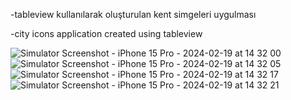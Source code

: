 -tableview kullanılarak oluşturulan kent simgeleri uygulması 

-city icons application created using tableview 

![Simulator Screenshot - iPhone 15 Pro - 2024-02-19 at 14 32 00](https://github.com/omerseze/swift-learning-repository/assets/91909146/271e6980-dd7c-400d-ac63-349a3b295ef5)
![Simulator Screenshot - iPhone 15 Pro - 2024-02-19 at 14 32 05](https://github.com/omerseze/swift-learning-repository/assets/91909146/b9944bc6-4669-4cd8-9a30-3bad7523dc63)
![Simulator Screenshot - iPhone 15 Pro - 2024-02-19 at 14 32 17](https://github.com/omerseze/swift-learning-repository/assets/91909146/069ae673-6418-4233-8000-7c334e780e2c)
![Simulator Screenshot - iPhone 15 Pro - 2024-02-19 at 14 32 21](https://github.com/omerseze/swift-learning-repository/assets/91909146/b2ad7c5a-4fdf-4571-9b9a-26f076c287a5)
